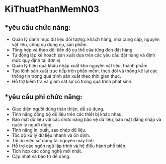 # KiThuatPhanMemN03
## *yêu cầu chức năng:
* Quản lý danh mục dữ liệu đối tượng: khách hàng, nhà cung cấp, nguyên vật liệu, công cụ dụng cụ, sản phẩm.
* Tổng hợp và theo dõi tiến độ cụ thể của từng đơn đặt hàng.
* Tự động lập kế hoạch sản xuất dựa trên các yêu cầu đặt hàng và định mức quy định tại đơn vị.
* Quản lý hiệu quả khâu nhập xuất kho nguyên vật liệu, thành phẩm.
* Tạo lệnh sản xuất trực tiếp trên phần mềm, theo dõi và thống kê lại các thông tin trong quá trình sản xuất theo thời gian thực.
* Hỗ trợ kiểm tra và giám sát sự cố trong quá trình phát sinh.

## *yêu cầu phi chức năng:
*	Giao diện người dùng thân thiện, dễ sử dụng.
*	Tính năng đồng bộ dữ liệu trên các thiết bị khác nhau.
*	Bảo mật dữ liệu với các chức năng bảo vệ dữ liệu, bảo mật đăng nhập và quản lý người dùng.
*	Tính năng in, xuất, sao chép dữ liệu.
*	Tốc độ xử lý dữ liệu nhanh và ổn định.
*	Tối ưu việc sử dụng tài nguyên máy tính.
*	Hỗ trợ các ngôn ngữ lập trình và hệ điều hành phổ biến.
*	Tích hợp các công nghệ mới nhất.
*	Cập nhật và bảo trì dễ dàng.
